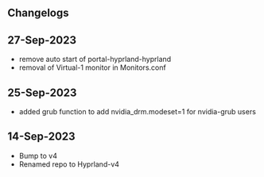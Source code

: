 ## Changelogs

## 27-Sep-2023
- remove auto start of portal-hyprland-hyprland
- removal of Virtual-1 monitor in Monitors.conf

## 25-Sep-2023
- added grub function to add nvidia_drm.modeset=1 for nvidia-grub users

## 14-Sep-2023
- Bump to v4
- Renamed repo to Hyprland-v4


